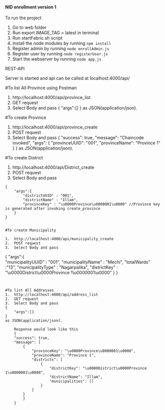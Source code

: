 #### NID enrollment version 1

To run the project 
1. Go to web folder
2. Run export IMAGE_TAG = latest in terminal
3. Run startFabric.sh script
4. Install the node modules by running `npm install`
5. Register admin by running `node enrollAdmin.js`
6. Register user by running `node registerUser.js`
7. Start the webserver by running `node app.js`

REST-API

Server is started and api can be called at localhost:4000/api/<function>

#To list All Province using Postman
1.  http://localhost:4000/api/province_list
2.  GET request
3.  Select Body and pass 
{
	"args":[]
}
as JSON(application/json).


#To create Province

1.  http://localhost:4000/api/province_create
2.  POST request
3.  Select Body and pass 
{
    "success": true,
    "message": "Chaincode invoked",
    "args": {
        "provinceUUID": "001",
        "provinceName": "Province 1"
    }
}
as JSON(application/json).


#To create District

1.  http://localhost:4000/api/District_create
2.  POST request
3.  Select Body and pass 
```
{ 
	"args":{	
		"districtUUID" : "001",
        "districtName" : "Illam",
        "provinceKey" : "\u0000Province\u0000001\u0000" //Province key is generated after invoking create_province
	}
}


#To create Municipality

1.  http://localhost:4000/api/municipality_create
2.  POST request
3.  Select Body and pass 
```
{ 
		"args":{	
		    "municipalityUUID" : "001",
            "municipalityName" :    "Mechi",
            "totalWards" :"13",
            "municipalityType" : "Nagarpalika",
            "districtKey" : "\u0000District\u0000Province 1\u0000001\u0000"
	}
}
```


#To list All Addresses
1.  http://localhost:4000/api/address_list
2.  GET request
3.  Select Body and pass 
{
	"args":[]
}
as JSON(application/json).

    Response would look like this
    {
    "success": true,
    "message": [
        {
            "provinceKey": "\u0000Province\u0000001\u0000",
            "provinceName": "Province 1",
            "districts": [
                {
                    "districtKey": "\u0000District\u0000Province 1\u0000001\u0000",
                    "districtName": "Illam",
                    "municipalities": []
                }
            ]
        }
        ]
    }



